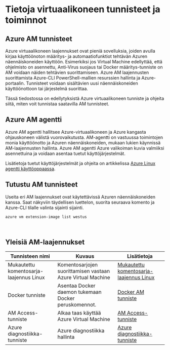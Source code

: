 <properties
 pageTitle="Virtuaalikoneen tunnisteet ja toiminnot | Microsoft Azure"
 description="Katso, mitä laajennukset ovat käytettävissä Azuren näennäiskoneiden, mitä ne tarjota tai parantaa Ryhmittelyperuste."
 services="virtual-machines-linux"
 documentationCenter=""
 authors="neilpeterson"
 manager="timlt"
 editor=""
 tags="azure-service-management,azure-resource-manager"/>

<tags
 ms.service="virtual-machines-linux"
 ms.devlang="na"
 ms.topic="article"
 ms.tgt_pltfrm="vm-linux"
 ms.workload="infrastructure-services"
 ms.date="09/22/2016"
 ms.author="nepeters"/>

# <a name="about-virtual-machine-extensions-and-features"></a>Tietoja virtuaalikoneen tunnisteet ja toiminnot

## <a name="azure-vm-extensions"></a>Azure AM tunnisteet

Azure virtuaalikoneen laajennukset ovat pieniä sovelluksia, joiden avulla kirjaa käyttöönoton määritys- ja automaatiofunktiot tehtävän Azuren näennäiskoneiden käyttöön. Esimerkiksi jos Virtual Machine edellyttää, että ohjelmisto on asennettu, Anti-Virus suojaus tai Docker määritys-tunniste on AM voidaan näiden tehtävien suorittamiseen. Azure AM laajennusten suorittamista Azure-CLI PowerShell-mallien resurssien hallinta ja Azure-portaalin. Tunnisteet voidaan sisältävien uusi näennäiskoneiden käyttöönottoon tai järjestelmä suorittaa.

Tässä tiedostossa on edellytyksistä Azure virtuaalikoneen tunniste ja ohjeita siitä, miten voit tunnistaa saatavilla AM tunnisteet. 

## <a name="azure-vm-agent"></a>Azure AM agentti

Azure AM agentti hallitsee Azure-virtuaalikoneen ja Azure kangasta ohjauskoneen välistä vuorovaikutusta. AM-agentti on vastuussa toimintojen monia käyttöönotto ja Azuren näennäiskoneiden, mukaan lukien käynnissä AM-laajennusten hallinta. Azure AM agentti Azure valikoiman kuvia valmiiksi asennettuina ja voidaan asentaa tuetut käyttöjärjestelmät. 

Lisätietoja tuetut käyttöjärjestelmät ja ohjeita on artikkelissa [Azure Linux agentti käyttöoppaassa](./virtual-machines-linux-agent-user-guide.md).

## <a name="discover-vm-extensions"></a>Tutustu AM tunnisteet

Useita eri AM laajennukset ovat käytettävissä Azuren näennäiskoneiden kanssa. Saat näkyviin täydellisen luettelon, suorita seuraava komento ja Azure-CLI tilalle valinta sijainti sijainti.

```none
azure vm extension-image list westus
```

<br />

## <a name="common-vm-extensions"></a>Yleisiä AM-laajennukset

|Tunnisteen nimi   |Kuvaus   |Lisätietoja   |
|---|---|---|
|Mukautettu komentosarja-laajennus Linux  | Komentosarjojen suorittamisen vastaan Azure Virtual Machine  |[Mukautettu komentosarja-laajennus Linux](./virtual-machines-linux-extensions-customscript.md)   |
|Docker tunniste |Asentaa Docker daemon tukemaan Docker peruskomennot.  | [Docker AM tunniste](./virtual-machines-linux-dockerextension.md)  |
|AM Access-tunniste | Alkaa taas käyttää Azure Virtual Machine  |[AM Access-tunniste](https://github.com/Azure/azure-linux-extensions/tree/master/VMAccess) |
|Azure diagnostiikka-tunniste |Azure diagnostiikka hallinta |[Azure diagnostiikka-tunniste](https://azure.microsoft.com/blog/windows-azure-virtual-machine-monitoring-with-wad-extension/) |

